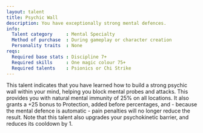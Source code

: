 ```yaml
---
layout: talent
title: Psychic Wall
description: You have exceptionally strong mental defences.
info:
  Talent category     : Mental Specialty
  Method of purchase  : During gameplay or character creation
  Personality traits  : None
reqs:
  Required base stats : Discipline 7+
  Required skills     : One magic colour 75+
  Required talents    : Psionics or Chi Strike
---
```


This talent indicates that you have learned how to build a strong psychic wall within your mind, helping you block mental probes and attacks. This provides you with natural mental immunity of 25% on all locations. It also grants a +25 bonus to Protection, added before percentages, and - because the mental defence is automatic - pain penalties will no longer reduce the result. Note that this talent also upgrades your psychokinetic barrier, and reduces its cooldown by 1.